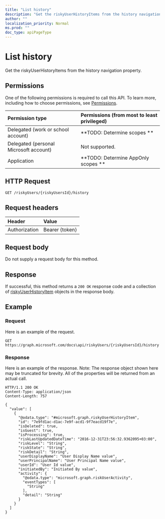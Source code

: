 ```yaml
---
title: "List history"
description: "Get the riskyUserHistoryItems from the history navigation property."
author: ""
localization_priority: Normal
ms.prod: ""
doc_type: apiPageType
---
```


# List history

Get the riskyUserHistoryItems from the history navigation property.

## Permissions
One of the following permissions is required to call this API. To learn more, including how to choose permissions, see [Permissions](/concepts/permissions-reference.md).

|Permission type|Permissions (from most to least privileged)|
|:---|:---|
|Delegated (work or school account)|**TODO: Determine scopes **|
|Delegated (personal Microsoft account)|Not supported.|
|Application|**TODO: Determine AppOnly scopes **|

## HTTP Request
<!-- {
  "blockType": "ignored"
}
-->
``` http
GET /riskyUsers/{riskyUsersId}/history
```

## Request headers
|Header|Value|
|:---|:---|
|Authorization|Bearer {token}|

## Request body
Do not supply a request body for this method.

## Response
If successful, this method returns a `200 OK` response code and a collection of [riskyUserHistoryItem](../resources/riskyuserhistoryitem.md) objects in the response body.

## Example

### Request
Here is an example of the request.
<!-- {
  "blockType": "request",
  "name": "get_riskyuserhistoryitem"
}
-->
``` http
GET https://graph.microsoft.com/docs\api/riskyUsers/{riskyUsersId}/history
```

### Response
Here is an example of the response. Note: The response object shown here may be truncated for brevity. All of the properties will be returned from an actual call.
<!-- {
  "blockType": "response",
  "truncated": true,
  "@odata.type": "collection(microsoft.graph.riskyuserhistoryitem)"
}
-->
``` http
HTTP/1.1 200 OK
Content-Type: application/json
Content-Length: 757

{
  "value": [
    {
      "@odata.type": "#microsoft.graph.riskyUserHistoryItem",
      "id": "7e9fd1ac-d1ac-7e9f-acd1-9f7eacd19f7e",
      "isDeleted": true,
      "isGuest": true,
      "isProcessing": true,
      "riskLastUpdatedDateTime": "2016-12-31T23:56:32.9362095+03:00",
      "riskLevel": "String",
      "riskState": "String",
      "riskDetail": "String",
      "userDisplayName": "User Display Name value",
      "userPrincipalName": "User Principal Name value",
      "userId": "User Id value",
      "initiatedBy": "Initiated By value",
      "activity": {
        "@odata.type": "microsoft.graph.riskUserActivity",
        "eventTypes": [
          "String"
        ],
        "detail": "String"
      }
    }
  ]
}
```

